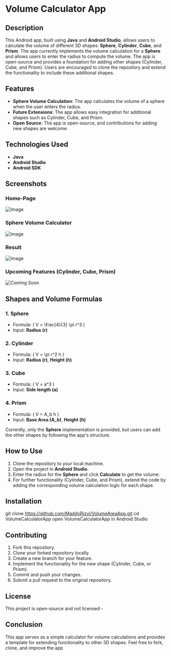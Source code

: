 # Volume Calculator App

## Description
This Android app, built using **Java** and **Android Studio**, allows users to calculate the volume of different 3D shapes: **Sphere**, **Cylinder**, **Cube**, and **Prism**. The app currently implements the volume calculation for a **Sphere** and allows users to enter the radius to compute the volume. The app is open-source and provides a foundation for adding other shapes (Cylinder, Cube, and Prism). Users are encouraged to clone the repository and extend the functionality to include these additional shapes.

## Features
- **Sphere Volume Calculation**: The app calculates the volume of a sphere when the user enters the radius.
- **Future Extensions**: The app allows easy integration for additional shapes such as Cylinder, Cube, and Prism.
- **Open Source**: The app is open-source, and contributions for adding new shapes are welcome.

## Technologies Used
- **Java**
- **Android Studio**
- **Android SDK**

## Screenshots
### Home-Page
![Image](https://github.com/user-attachments/assets/31511625-3a85-47d0-8e06-b3afce2bf69c)

### Sphere Volume Calculator
![Image](https://github.com/user-attachments/assets/d5ec37ce-46e6-4bce-9ba4-89da49614686)

### Result
![Image](https://github.com/user-attachments/assets/a3df1d1a-ffa5-4537-b66d-7a4b195bfe93)

### Upcoming Features (Cylinder, Cube, Prism)
![Coming Soon](path/to/your/screenshots/coming_soon.png)

## Shapes and Volume Formulas
### 1. **Sphere**
   - Formula: \( V = \frac{4}{3} \pi r^3 \)
   - Input: **Radius (r)**

### 2. **Cylinder**
   - Formula: \( V = \pi r^2 h \)
   - Input: **Radius (r)**, **Height (h)**

### 3. **Cube**
   - Formula: \( V = a^3 \)
   - Input: **Side length (a)**

### 4. **Prism**
   - Formula: \( V = A_b h \)
   - Input: **Base Area (A_b)**, **Height (h)**

Currently, only the **Sphere** implementation is provided, but users can add the other shapes by following the app's structure.

## How to Use
1. Clone the repository to your local machine.
2. Open the project in **Android Studio**.
3. Enter the radius for the **Sphere** and click **Calculate** to get the volume.
4. For further functionality (Cylinder, Cube, and Prism), extend the code by adding the corresponding volume calculation logic for each shape.

## Installation
git clone https://github.com/MaddyRizvi/VolumeAreaApp.git
cd VolumeCalculatorApp
open VolumeCalculatorApp in Android Studio

## Contributing
1. Fork this repository.
2. Clone your forked repository locally.
3. Create a new branch for your feature.
4. Implement the functionality for the new shape (Cylinder, Cube, or Prism).
5. Commit and push your changes.
6. Submit a pull request to the original repository.


## License
This project is open-source and not licensed -

## Conclusion
This app serves as a simple calculator for volume calculations and provides a template for extending functionality to other 3D shapes. Feel free to fork, clone, and improve the app

